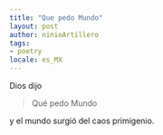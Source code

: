 ```yaml
---
title: "Que pedo Mundo"
layout: post
author: ninioArtillero
tags:
- poetry
locale: es_MX
---
```


Dios dijo

> Qué pedo Mundo

y el mundo surgió del caos primigenio.
